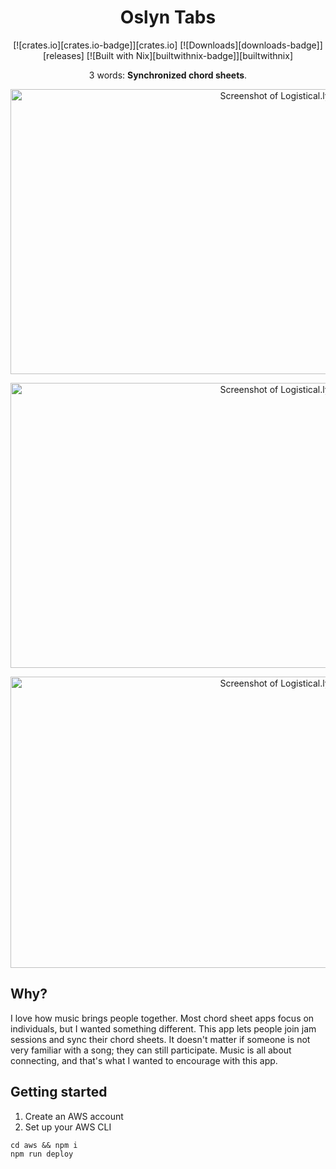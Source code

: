 <div align="center">

# Oslyn Tabs

[![crates.io][crates.io-badge]][crates.io]
[![Downloads][downloads-badge]][releases]
[![Built with Nix][builtwithnix-badge]][builtwithnix]

3 words: **Synchronized chord sheets**.

<img src="https://github.com/DominicFung/oslyn-studio-v3/blob/main/screenshots/Desktop%20-%20Controls%20Open%20-%202023-08-02.jpeg?raw=true" align="center"
     alt="Screenshot of Logistical.ly" width="830" height="456">
</p>

<img src="https://github.com/DominicFung/oslyn-studio-v3/blob/main/screenshots/Desktop%20-%20Dark%20Mode%20-%202023-08-02.jpeg?raw=true" align="center"
     alt="Screenshot of Logistical.ly" width="830" height="456">
</p>

<img src="https://github.com/DominicFung/oslyn-studio-v3/blob/main/screenshots/iPhone%20SE%202023-08-02.jpeg?raw=true" align="center"
     alt="Screenshot of Logistical.ly" width="830" height="466">
</p>

</div>

## Why?

I love how music brings people together. Most chord sheet apps focus on individuals, but I wanted something different. This app lets people join jam sessions and sync their chord sheets. It doesn't matter if someone is not very familiar with a song; they can still participate. Music is all about connecting, and that's what I wanted to encourage with this app.

## Getting started

1. Create an AWS account
2. Set up your AWS CLI

```
cd aws && npm i
npm run deploy
```